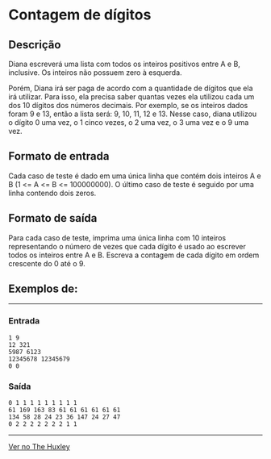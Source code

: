 # Contagem de dígitos

## Descrição
Diana escreverá uma lista com todos os inteiros positivos entre A e B, inclusive. Os inteiros não possuem zero à esquerda. 

Porém, Diana irá ser paga de acordo com a quantidade de dígitos que ela irá utilizar. Para isso, ela precisa saber quantas vezes ela utilizou cada um dos 10 dígitos dos números decimais. Por exemplo, se os inteiros dados foram 9 e 13, então a lista será: 9, 10, 11, 12 e 13. Nesse caso, diana utilizou o dígito 0 uma vez, o 1 cinco vezes, o 2 uma vez, o 3 uma vez e o 9 uma vez.

## Formato de entrada

Cada caso de teste é dado em uma única linha que contém dois inteiros A e B (1 <= A <= B <= 100000000). O último caso de teste é seguido por uma linha contendo dois zeros.

## Formato de saída

Para cada caso de teste, imprima uma única linha com 10 inteiros representando o número de vezes que cada dígito é usado ao escrever todos os inteiros entre A e B. Escreva a contagem de cada dígito em ordem crescente do 0 até o 9.

## Exemplos de:

___________________________________
### Entrada
    1 9
    12 321
    5987 6123
    12345678 12345679
    0 0

### Saída
    0 1 1 1 1 1 1 1 1 1
    61 169 163 83 61 61 61 61 61 61
    134 58 28 24 23 36 147 24 27 47
    0 2 2 2 2 2 2 2 1 1
___________________________________
[Ver no The Huxley](https://thehuxley.com/problem/236?quizId=7373)